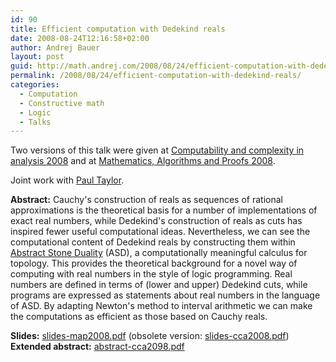 ```yaml
---
id: 90
title: Efficient computation with Dedekind reals
date: 2008-08-24T12:16:58+02:00
author: Andrej Bauer
layout: post
guid: http://math.andrej.com/2008/08/24/efficient-computation-with-dedekind-reals/
permalink: /2008/08/24/efficient-computation-with-dedekind-reals/
categories:
  - Computation
  - Constructive math
  - Logic
  - Talks
---
```

Two versions of this talk were given at [Computability and complexity in analysis 2008](http://cca-net.de/cca2008/) and at [Mathematics, Algorithms and Proofs 2008](http://cdsagenda5.ictp.trieste.it/full_display.php?smr=0&ida=a07167).

Joint work with [Paul Taylor](http://www.paultaylor.eu/).

**Abstract:** Cauchy's construction of reals as sequences of rational approximations is the theoretical basis for a number of implementations of exact real numbers, while Dedekind's construction of reals as cuts has inspired fewer useful computational ideas. Nevertheless, we can see the computational content of Dedekind reals by constructing them within [Abstract Stone Duality](http://www.paultaylor.eu/ASD/) (ASD), a computationally meaningful calculus for topology. This provides the theoretical background for a novel way of computing with real numbers in the style of logic programming. Real numbers are defined in terms of (lower and upper) Dedekind cuts, while programs are expressed as statements about real numbers in the language of ASD. By adapting Newton's method to interval arithmetic we can make the computations as efficient as those based on Cauchy reals. 

**Slides:** [slides-map2008.pdf](/wp-content/uploads/2008/08/slides-map2008.pdf) (obsolete version: [slides-cca2008.pdf](/wp-content/uploads/2008/08/slides-cca2008.pdf))  
**Extended abstract:** [abstract-cca2098.pdf](/wp-content/uploads/2008/08/abstract-cca2008.pdf)
